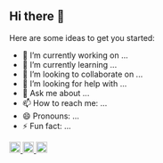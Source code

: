 ## Hi there 👋

Here are some ideas to get you started:

- 🔭 I’m currently working on ...
- 🌱 I’m currently learning ...
- 👯 I’m looking to collaborate on ...
- 🤔 I’m looking for help with ...
- 💬 Ask me about ...
- 📫 How to reach me: ...
- 😄 Pronouns: ...
- ⚡ Fun fact: ...

<p align="left">
  <a href="https://github.com/okadahideya">
    <img height="20" src="https://komarev.com/ghpvc/?username=okadahideya" />
  </a>
  <a href="https://github.com/okadahideya">
    <img height="20" src="https://img.shields.io/github/followers/okadahideya?label=follow&logo=github&style=flat" />
  </a>
  <a href="http://qiita.com/0511hideya">
    <img height="20" src="https://qiita-badge.apiapi.app/s/0511hideya/contributions.svg" />
  </a>
</p>
